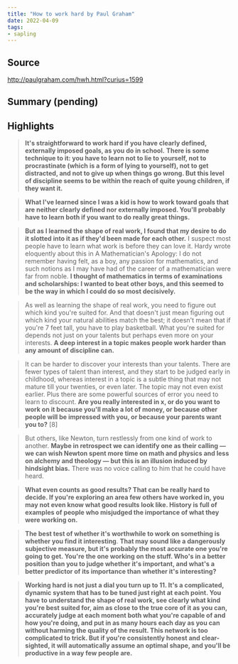 ```yaml
---
title: "How to work hard by Paul Graham"
date: 2022-04-09
tags:
- sapling
---
```

## Source 
http://paulgraham.com/hwh.html?curius=1599
## Summary (pending)
## Highlights
>**It's straightforward to work hard if you have clearly defined, externally imposed goals, as you do in school.** **There is some technique to it: you have to learn not to lie to yourself, not to procrastinate (which is a form of lying to yourself), not to get distracted, and not to give up when things go wrong. But this level of discipline seems to be within the reach of quite young children, if they want it.**

>**What I've learned since I was a kid is how to work toward goals that are neither clearly defined nor externally imposed. You'll probably have to learn both if you want to do really great things.**

>**But as I learned the shape of real work, I found that my desire to do it slotted into it as if they'd been made for each other.** I suspect most people have to learn what work is before they can love it. Hardy wrote eloquently about this in A Mathematician's Apology: I do not remember having felt, as a boy, any passion for mathematics, and such notions as I may have had of the career of a mathematician were far from noble. **I thought of mathematics in terms of examinations and scholarships: I wanted to beat other boys, and this seemed to be the way in which I could do so most decisively.**

>As well as learning the shape of real work, you need to figure out which kind you're suited for. And that doesn't just mean figuring out which kind your natural abilities match the best; it doesn't mean that if you're 7 feet tall, you have to play basketball. What you're suited for depends not just on your talents but perhaps even more on your interests. **A deep interest in a topic makes people work harder than any amount of discipline can.**

>It can be harder to discover your interests than your talents. There are fewer types of talent than interest, and they start to be judged early in childhood, whereas interest in a topic is a subtle thing that may not mature till your twenties, or even later. The topic may not even exist earlier. Plus there are some powerful sources of error you need to learn to discount. **Are you really interested in x, or do you want to work on it because you'll make a lot of money, or because other people will be impressed with you, or because your parents want you to?** [8]

>But others, like Newton, turn restlessly from one kind of work to another. **Maybe in retrospect we can identify one as their calling — we can wish Newton spent more time on math and physics and less on alchemy and theology — but this is an illusion induced by hindsight bias.** There was no voice calling to him that he could have heard.

>**What even counts as good results? That can be really hard to decide. If you're exploring an area few others have worked in, you may not even know what good results look like. History is full of examples of people who misjudged the importance of what they were working on.**

>**The best test of whether it's worthwhile to work on something is whether you find it interesting**. **That may sound like a dangerously subjective measure, but it's probably the most accurate one you're going to get. You're the one working on the stuff. Who's in a better position than you to judge whether it's important, and what's a better predictor of its importance than whether it's interesting?**

>**Working hard is not just a dial you turn up to 11. It's a complicated, dynamic system that has to be tuned just right at each point. You have to understand the shape of real work, see clearly what kind you're best suited for, aim as close to the true core of it as you can, accurately judge at each moment both what you're capable of and how you're doing, and put in as many hours each day as you can without harming the quality of the result. This network is too complicated to trick. But if you're consistently honest and clear-sighted, it will automatically assume an optimal shape, and you'll be productive in a way few people are.**







